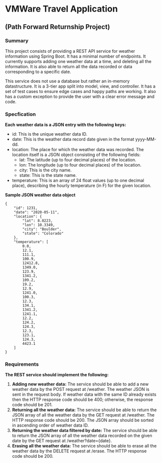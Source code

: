 # VMWare Travel Application 
## (Path Forward Returnship Project)

### Summary
This project consists of providing a REST API service for weather information using Spring Boot.  It has a minimal number of 
endpoints. It currently supports adding one weather data at a time, and deleting all the information.  It is also able to
return all the data recorded or data corresponding to a specific date.

This service does not use a database but rather an in-memory datastructure.  It is a 3-tier app split into model, view, and controller.
It has a set of test cases to ensure edge cases and happy paths are working.  It also has a custom exception to provide the 
user with a clear error message and code.

### Specfication
**Each weather data is a JSON entry with the following keys:**

- id: This is the unique weather data ID.
- date: This is the weather data record date given in the format yyyy-MM-dd.
- location: The place for which the weather data was recorded. The location itself is a JSON object consisting of the following fields:
    - lat: The latitude (up to four decimal places) of the location.
    - lon: The longitude (up to four decimal places) of the location.
    - city: This is the city name.
    - state: This is the state name.
- temperature: This is an array of 24 float values (up to one decimal place), describing the hourly temperature (in F) for the given location.


**Sample JSON weather data object**

    {
        "id": 1231,
        "date": "2020-05-11",
        "location": {
            "lat": 8.0223,
            "lon": 10.3349,
            "city": "Boulder",
            "state": "Colorado"
        },
        "temperature": [
            0.0,
            12.1,
            111.1,
            100.9,
            12412.8,
            1349.0,
            123.9,
            1341.2,
            109.2,
            19.2,
            12.9,
            1241.0,
            100.3,
            12.3,
            134.1,
            1341.2,
            1241.1,
            12.2,
            124.2,
            124.3,
            12.3,
            123.1,
            124.3,
            4423.1
        ]
    }
    
### Requirements
**The REST service should implement the following:**

1. **Adding new weather data:** The service should be able to add a new weather data by the POST request at /weather. The weather JSON is sent in the request body. If weather data with the same ID already exists then the HTTP response code should be 400; otherwise, the response code should be 201.
2. **Returning all the weather data:** The service should be able to return the JSON array of all the weather data by the GET request at /weather. The HTTP response code should be 200. The JSON array should be sorted in ascending order of weather data ID.
3. **Returning the weather data filtered by date:** The service should be able to return the JSON array of all the weather data recorded on the given date by the GET request at /weather?date={date}.
4. **Erasing all the weather data:** The service should be able to erase all the weather data by the DELETE request at /erase. The HTTP response code should be 200.



